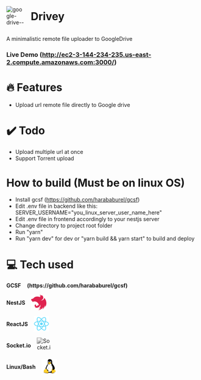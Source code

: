<div style="display: flex; align-items: center; gap: 1rem">
  <img width="48" height="48" src="https://img.icons8.com/color/48/google-drive--v1.png" alt="google-drive--v1"/>
  <h1 style="border-bottom: none; margin-top: 1.5rem;">Drivey</h1>
</div>

A minimalistic remote file uploader to GoogleDrive

### Live Demo (http://ec2-3-144-234-235.us-east-2.compute.amazonaws.com:3000/)

# 🔥 Features

- Upload url remote file directly to Google drive

# ✔️ Todo

- Upload multiple url at once
- Support Torrent upload

# How to build (Must be on linux OS)

- Install gcsf <a>(https://github.com/harababurel/gcsf)</a>
- Edit .env file in backend like this: SERVER_USERNAME="you_linux_server_user_name_here"
- Edit .env file in frontend accordingly to your nestjs server
- Change directory to project root folder
- Run "yarn"
- Run "yarn dev" for dev or "yarn build && yarn start" to build and deploy

# 💻 Tech used

<div style="display: flex; flex-direction: column; gap: 1rem; width: 25vw">
    <div style="display: flex; gap: 1rem; font-weight: bold">
      <span>GCSF</span>
      <a>(https://github.com/harababurel/gcsf)</a>
    </div>
    <div style="display: flex; gap: 1rem; align-items: center">
        <span style="font-weight: bold">NestJS</span>
        <img src="https://github.com/devicons/devicon/raw/master/icons/nestjs/nestjs-plain.svg" alt="NestJS" width="40" height="40" />
    </div>
    <div style="display: flex; gap: 1rem; align-items: center">
        <span style="font-weight: bold">ReactJS</span>
        <img src="https://github.com/devicons/devicon/raw/master/icons/react/react-original.svg" alt="ReactJS" width="40" height="40" />
    </div>
    <div style="display: flex; gap: 1rem; align-items: center">
        <span style="font-weight: bold">Socket.io</span>
        <img src="https://upload.wikimedia.org/wikipedia/commons/thumb/9/96/Socket-io.svg/900px-Socket-io.svg.png" alt="Socket.io" width="40" height="40" style="filter: grayscale(100%);" />
    </div>
     <div style="display: flex; gap: 1rem; align-items: center">
        <span style="font-weight: bold">Linux/Bash</span>
      <img src="https://github.com/devicons/devicon/raw/master/icons/linux/linux-original.svg" alt="Linux" width="40" height="40" />
    </div>
</div>
